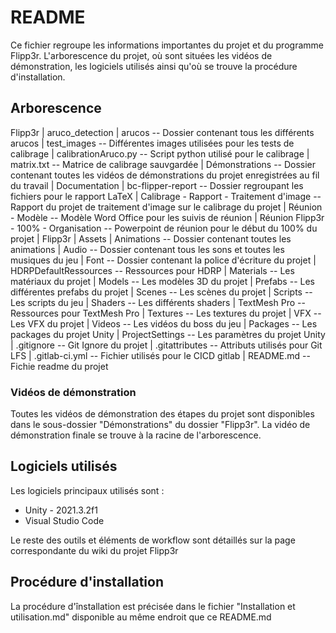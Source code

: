 # README
Ce fichier regroupe les informations importantes du projet et du programme Flipp3r.
L'arborescence du projet, où sont situées les vidéos de démonstration, les logiciels utilisés ainsi qu'où se trouve la procédure d'installation.

## Arborescence
Flipp3r
| aruco_detection
    | arucos -- Dossier contenant tous les différents arucos
    | test_images -- Différentes images utilisées pour les tests de calibrage
    | calibrationAruco.py  -- Script python utilisé pour le calibrage
    | matrix.txt -- Matrice de calibrage sauvgardée
| Démonstrations -- Dossier contenant toutes les vidéos de démonstrations du projet enregistrées au fil du travail
| Documentation
    | bc-flipper-report -- Dossier regroupant les fichiers pour le rapport LaTeX
    | Calibrage - Rapport - Traitement d'image -- Rapport du projet de traitement d'image sur le calibrage du projet
    | Réunion - Modèle -- Modèle Word Office pour les suivis de réunion
    | Réunion Flipp3r - 100% - Organisation -- Powerpoint de réunion pour le début du 100% du projet
| Flipp3r
    | Assets
        | Animations -- Dossier contenant toutes les animations
        | Audio -- Dossier contenant tous les sons et toutes les musiques du jeu
        | Font -- Dossier contenant la police d'écriture du projet
        | HDRPDefaultRessources -- Ressources pour HDRP
        | Materials -- Les matériaux du projet
        | Models -- Les modèles 3D du projet
        | Prefabs -- Les différentes prefabs du projet
        | Scenes -- Les scènes du projet
        | Scripts -- Les scripts du jeu
        | Shaders -- Les différents shaders
        | TextMesh Pro -- Ressources pour TextMesh Pro
        | Textures -- Les textures du projet
        | VFX -- Les VFX du projet
        | Videos -- Les vidéos du boss du jeu
    | Packages -- Les packages du projet Unity
    | ProjectSettings -- Les paramètres du projet Unity
    | .gitignore -- Git Ignore du projet
| .gitattributes -- Attributs utilisés pour Git LFS
| .gitlab-ci.yml -- Fichier utilisés pour le CICD gitlab
| README.md -- Fichie readme du projet

### Vidéos de démonstration
Toutes les vidéos de démonstration des étapes du projet sont disponibles dans le sous-dossier "Démonstrations" du dossier "Flipp3r".
La vidéo de démonstration finale se trouve à la racine de l'arborescence.

## Logiciels utilisés
Les logiciels principaux utilisés sont :
- Unity - 2021.3.2f1
- Visual Studio Code

Le reste des outils et éléments de workflow sont détaillés sur la page correspondante du wiki du projet Flipp3r

## Procédure d'installation
La procédure d'înstallation est précisée dans le fichier "Installation et utilisation.md" disponible au même endroit que ce README.md